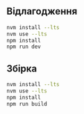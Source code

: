 ## Відлагодження


```bash
nvm install --lts
nvm use --lts
npm install
npm run dev
```

## Збірка

```bash
nvm install --lts
nvm use --lts
npm install
npm run build
```
